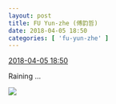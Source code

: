 ```yaml
---
layout: post
title: FU Yun-zhe (傅韵哲)
date: 2018-04-05 18:50
categories: [ 'fu-yun-zhe' ]
---
```


<div class="weibo-info">
  <a href="https://weibo.com/6505655408/GaHPXcGkS">2018-04-05 18:50</a>
</div>

Raining …

<!-- more -->

<a href="https://wx1.sinaimg.cn/mw690/0076h49Wgy1fq1z4vke9yj32c01njnpd.jpg">
  <img class="weibo-pic-preview-h" src="https://wx1.sinaimg.cn/orj360/0076h49Wgy1fq1z4vke9yj32c01njnpd.jpg" />
</a>
